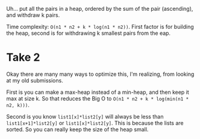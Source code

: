 Uh... put all the pairs in a heap, ordered by the sum of the pair (ascending), and withdraw k pairs.

Time complexity: `O(n1 * n2 + k * log(n1 * n2))`. First factor is for building the heap, second is for withdrawing k smallest pairs from the eap.

# Take 2

Okay there are many many ways to optimize this, I'm realizing, from looking at my old submissions.

First is you can make a max-heap instead of a min-heap, and then keep it max at size k. So that reduces the Big O to `O(n1 * n2 + k * log(min(n1 * n2, k)))`.

Second is you know `list1[x]*list2[y]` will always be less than `list1[x+1]*list2[y]` or `list1[x]*list2[y]`. This is because the lists are sorted. So you can really keep the size of the heap small.